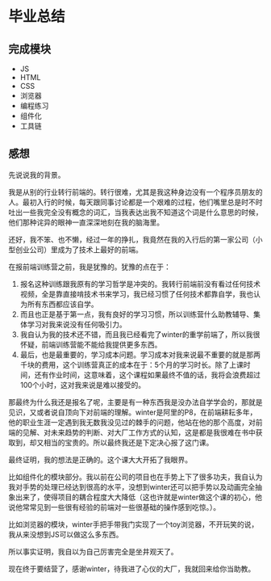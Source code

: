 # 毕业总结


## 完成模块

* JS
* HTML
* CSS
* 浏览器
* 编程练习
* 组件化
* 工具链

## 感想

先说说我的背景。

我是从别的行业转行前端的。转行很难，尤其是我这种身边没有一个程序员朋友的人。最初入行的时候，每天跟同事讨论都是一个艰难的过程，他们嘴里总是时不时吐出一些我完全没有概念的词汇，当我表达出我不知道这个词是什么意思的时候，他们那种诧异的眼神一直深深地刻在我的脑海里。

还好，我不笨、也不懒，经过一年的挣扎，我竟然在我的入行后的第一家公司（小型创业公司）里成为了技术上最好的前端。

在报前端训练营之前，我是犹豫的。犹豫的点在于：
1. 报名这种训练跟我原有的学习哲学是冲突的。我转行前端前没有看过任何技术视频，全是靠直接啃技术书来学习，我已经习惯了任何技术都靠自学，我也认为所有东西都应该自学。
2. 而且也正是基于第一点，我有良好的学习习惯，所以训练营什么助教辅导、集体学习对我来说没有任何吸引力。
3. 我自认为我的技术还不错，而且我已经看完了winter的重学前端了，所以我很怀疑，前端训练营能不能给我提供更多东西。
4. 最后，也是最重要的，学习成本问题。学习成本对我来说最不重要的就是那两千块的费用，这个训练营真正的成本在于：5个月的学习时长。除了上课时间，还有作业时间，这意味着，这个课程如果最终不值的话，我将会浪费超过100个小时，这对我来说是难以接受的。

那最终为什么我还是报名了呢，主要是有一种东西我是没办法自学学会的，那就是见识，又或者说自顶向下对前端的理解。winter是阿里的P8，在前端耕耘多年，他的职业生涯一定遇到我无数我没见过的棘手的问题，他站在他的那个高度，对前端的见解、对未来趋势的判断、对大厂工作方式的认知，这是都是我很难在书中获取到，却又相当的宝贵的。所以最终我还是下定决心报了这门课。

最终证明，我的想法是正确的。这个课大大开拓了我眼界。

比如组件化的模块部分。我以前在公司的项目也在手势上下了很多功夫，我自认为我对手势的处理已经达到很高的水平，没想到winter还可以把手势以及动画完全抽象出来了，使得项目的耦合程度大大降低（这也许就是winter做这个课的初心，他说他常常见到一些很有经验的前端对一些很基础的操作感到吃惊。）。

 比如浏览器的模块，winter手把手带我门实现了一个toy浏览器，不开玩笑的说，我从来没想到JS可以做这么多东西。

所以事实证明，我自以为自己厉害完全是坐井观天了。

现在终于要结营了，感谢winter，待我进了心仪的大厂，我就回来给你当助教。


